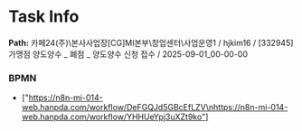 # Task Info

**Path:** 카페24(주)\본사사업장\[CG]MI본부\창업센터\사업운영1 / hjkim16 / [332945] 가맹점 양도양수 _ 폐점 _ 양도양수 신청 접수 / 2025-09-01_00-00-00

### BPMN
- ["https://n8n-mi-014-web.hanpda.com/workflow/DeFGQJd5GBcEfLZV\nhttps://n8n-mi-014-web.hanpda.com/workflow/YHHUeYpj3uXZt9ko"]


